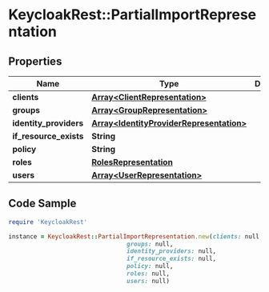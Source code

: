 # KeycloakRest::PartialImportRepresentation

## Properties

Name | Type | Description | Notes
------------ | ------------- | ------------- | -------------
**clients** | [**Array&lt;ClientRepresentation&gt;**](ClientRepresentation.md) |  | [optional] 
**groups** | [**Array&lt;GroupRepresentation&gt;**](GroupRepresentation.md) |  | [optional] 
**identity_providers** | [**Array&lt;IdentityProviderRepresentation&gt;**](IdentityProviderRepresentation.md) |  | [optional] 
**if_resource_exists** | **String** |  | [optional] 
**policy** | **String** |  | [optional] 
**roles** | [**RolesRepresentation**](RolesRepresentation.md) |  | [optional] 
**users** | [**Array&lt;UserRepresentation&gt;**](UserRepresentation.md) |  | [optional] 

## Code Sample

```ruby
require 'KeycloakRest'

instance = KeycloakRest::PartialImportRepresentation.new(clients: null,
                                 groups: null,
                                 identity_providers: null,
                                 if_resource_exists: null,
                                 policy: null,
                                 roles: null,
                                 users: null)
```



